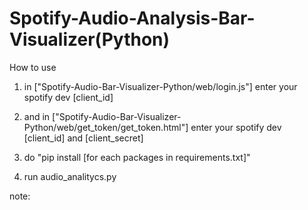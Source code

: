 # Spotify-Audio-Analysis-Bar-Visualizer(Python)



How to use 


1. in ["Spotify-Audio-Bar-Visualizer-Python/web/login.js"] enter your spotify dev [client_id]

2. and in ["Spotify-Audio-Bar-Visualizer-Python/web/get_token/get_token.html"] enter your spotify dev [client_id] and [client_secret]

3. do "pip install [for each packages in requirements.txt]"

4. run audio_analitycs.py 

note: 
